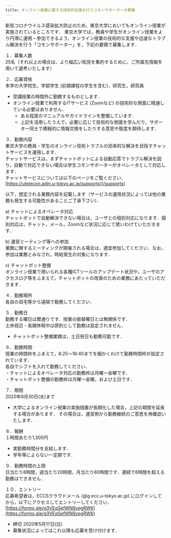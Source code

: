 ```yaml
---
title: オンライン授業に関する技術的支援を行うコモンサポーターの募集
---
```


新型コロナウイルス感染拡大防止のため，東京大学においてもオンライン授業が実施されているところです．
東京大学では，教員や学生がオンライン授業をより円滑に運用・参加できるよう，オンライン授業の技術的な支援や迅速なトラブル解決を行う「コモンサポーター」を，下記の要領で募集します．

１．募集人数  
25名（それ以上の場合は、より幅広い知見を集約するために、ご所属先情報を用いて選考いたします）

２．応募資格  
本学の大学院生，学部学生 (前期課程の学生を含む)，研究生，研究員
* 受講授業の時間外に勤務するものとします．
* オンライン授業で利用するITサービス (Zoomなど) の技術的な側面に精通している必要はありません．
  * ある程度のマニュアルやガイドラインを整備しています．
  * 上記を活用したうえで，必要に応じて技術的な側面を学んだり，サポーター同士で積極的に情報交換をしたりする意思や態度を期待します．

３．勤務内容  
東京大学の教員・学生のオンライン技術トラブルの効率的な解決を目指すチャットサービスを運用します．  
チャットサービスは，まずチャットボットによる自動応答でトラブル解決を図り，自動で対応できない場合は学生コモンサポーターがオペレータとして対応します．  
チャットサービスについては以下のページをご覧ください．
[https://utelecon.adm.u-tokyo.ac.jp/supports](/supports)

以下，想定される業務内容を記載します（サービスの運用状況によっては他の業務も発生する可能性があることご了承下さい）．

a) チャットによるオペレータ対応  
チャットボットで自動解決できない場合は，ユーザとの個別対応になります．個別対応は，チャット，メール，Zoomなど状況に応じて使いわけていただきます．   

b) 運営ミーティング等への参加  
業務に関するミーティングが開催される場合は，適宜参加してください．なお，参加は業務とみなされ，時給発生の対象になります．

c) チャットボット整備  
オンライン授業で用いられる各種ICTツールのアップデート状況や，ユーザのアクセスログ等をふまえて，チャットボットの改善のための業務にあたっていただきます．

４．勤務場所  
各自の自宅等から遠隔で勤務してください．

５．勤務日  
勤務する曜日は暦通りです．授業の振替曜日とは無関係です．  
土休祝日・長期休暇中は原則として勤務は設定されません．  
* チャットボット整備業務は，土日祝日も勤務可能です．  

６．勤務時間  
授業の時間枠をふまえて，8:25〜18:40までを細かくわけて勤務時間枠が設定されています．  
各自でシフトを入れて勤務してください．  
・チャットによるオペレータ対応の勤務枠は月曜〜金曜です．  
・チャットボット整備の勤務枠は月曜～金曜，および土日です．  

７．期間  
2020年9月30日(水)まで
* 大学によるオンライン授業の実施措置が長期化した場合，上記の期間を延長する場合があります．
その場合は，運営側から勤務継続のご意思を再確認いたします．

８．報酬  
１時間あたり1,300円  
* 実勤務時間分を支給します．
* 学年等によらない一定額です．

９．勤務時間の上限  
日当たり8時間，週当たり20時間，月当たり80時間です．連続で6時間を超える勤務はできません．

１０．エントリー  
応募希望者は，ECCSクラウドメール (@g.ecc.u-tokyo.ac.jp) にログインしてから，以下にアクセスしてエントリーしてください．  
[https://forms.gle/g3VEqSefWN9ypgRW6](https://forms.gle/g3VEqSefWN9ypgRW6)  
* 締切 2020年5月17日(日)
* 募集状況によってはこれ以降も応募を受け付けます．
